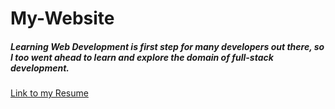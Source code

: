 # My-Website

##### Learning Web Development is first step for many developers out there, so I too went ahead to learn and explore the domain of full-stack development. 

[Link to my Resume](https://suhaanibatra.github.io/My-Website/)
